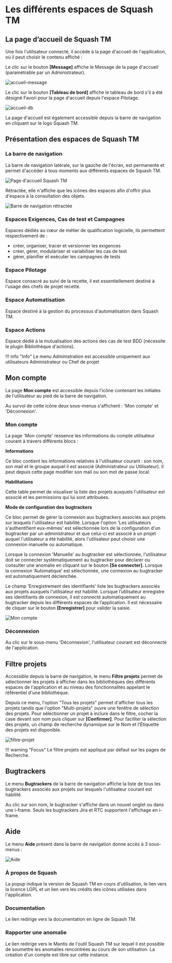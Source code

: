 # Les différents espaces de Squash TM

## La page d’accueil de Squash TM

Une fois l'utilisateur connecté, il accède à la page d'accueil de l'application, où il peut choisir le contenu affiché :

Le clic sur le bouton **[Message]** affiche le Message de la page d'accueil (paramétrable par un Administrateur).

![accueil-message](resources/accueil-message-fr.png)

Le clic sur le bouton **[Tableau de bord]** affiche le tableau de bord s'il a été désigné Favori pour la page d'accueil depuis l'espace Pilotage.

![accueil-db](resources/accueil-db-fr.png)

La page d'accueil est également accessible depuis la barre de navigation en cliquant sur le logo Squash TM.

## Présentation des espaces de Squash TM

### La barre de navigation

La barre de navigation latérale, sur la gauche de l'écran, est permanente et permet d'accéder à tous moments aux différents espaces de Squash TM.

![Page d'accueil Squash TM](resources/accueil-navigation-fr.png)

Rétractée, elle n'affiche que les icônes des espaces afin d'offrir plus d'espace à la consultation des objets.

![Barre de navigation rétractée](resources/acceuil-retracte-fr.png)

### Espaces Exigences, Cas de test et Campagnes

Espaces dédiés au cœur de métier de qualification logicielle, ils permettent respectivement de :

- créer, organiser, tracer et versionner les exigences
- créer, gérer, modulariser et variabiliser les cas de test
- gérer, planifier et exécuter les campagnes de tests

### Espace Pilotage

Espace consacré au suivi de la recette, il est essentiellement destiné à l'usage des chefs de projet recette.

### Espace Automatisation

Espace destiné à la gestion du processus d'automatisation dans Squash TM.

### Espace Actions

Espace dédié à la mutualisation des actions des cas de test BDD (nécessite le plugin Bibliothèque d'actions).

!!! info "Info"
    Le menu Administration est accessible uniquement aux utilisateurs Administrateur ou Chef de projet

## Mon compte

La page **Mon compte** est accessible depuis l'icône contenant les initiales de l'utilisateur au pied de la barre de navigation.

Au survol de cette icône deux sous-menus s'affichent  : 'Mon compte' et 'Déconnexion'.

### Mon compte

La page 'Mon compte' ressence les informations du compte utilisateur courant à travers différents blocs :

**Informations**

Ce bloc contient les informations relatives à l'utilisateur courant : son nom, son mail et le groupe auquel il est associé (Administrateur ou Utilisateur). Il peut depuis cette page modifier son mail ou son mot de passe local. 
 
**Habilitations**

Cette table permet de visualiser la liste des projets auxquels l'utilisateur est associé et les permissions qui lui sont attribuées.

**Mode de configuration des bugtrackers**

Ce bloc permet de gérer la connexion aux bugtrackers associés aux projets sur lesquels l'utilisateur est habilité. 
Lorsque l'option 'Les utilisateurs s'authentifient eux-mêmes' est sélectionnée lors de la configuration d'un bugtracker par un administrateur et que celui-ci est associé à un projet auquel l'utilisateur a été habilité, alors l'utilisateur peut choisir une connexion manuelle ou automatique.

Lorsque la connexion 'Manuelle' au bugtracker est sélectionnée, l'utilisateur doit se connecter systématiquement au bugtracker pour déclarer ou consulter une anomalie en cliquant sur le bouton **[Se connecter].**
Lorsque la connexion ‘Automatique’ est sélectionnée, une connexion au bugtracker est automatiquement déclenchée.

Le champ 'Enregistrement des identifiants' liste les bugtrackers associés aux projets auxquels l'utilisateur est habilité. Lorsque l’utilisateur enregistre ses identifiants de connexion, il est connecté automatiquement au bugtracker depuis les différents espaces de l’application. Il est nécessaire de cliquer sur le bouton **[Enregistrer]** pour valider la saisie.

![Mon compte](resources/mon-compte-fr.png)

### Déconnexion

Au clic sur le sous-menu 'Déconnexion', l'utilisateur courant est déconnecté de l'application.

## Filtre projets

Accessible depuis la barre de navigation, le menu **Filtre projets** permet de sélectionner les projets à afficher dans les bibliothèques des différents espaces de l'application et au niveau des fonctionnalités appelant le référentiel d'une bibliothèque.

Depuis ce menu, l'option "Tous les projets" permet d'afficher tous les projets tandis que l'option "Multi-projets" ouvre une fenêtre de sélection des projets. Pour sélectionner un projet à inclure dans le filtre, cocher la case devant son nom puis cliquer sur **[Confirmer]**. Pour faciliter la sélection des projets, un champ de recherche dynamique sur le Nom et l'Étiquette des projets est disponible. 

![filtre-projet](resources/filtre-projet.png)

!!! warning "Focus"
	Le filtre projets est appliqué par défaut sur les pages de Recherche.

## Bugtrackers

Le menu **Bugtrackers** de la barre de navigation affiche la liste de tous les bugtrackers associés aux projets sur lesquels l'utilisateur courant est habilité.

Au clic sur son nom, le bugtracker s'affiche dans un nouvel onglet ou dans une i-frame. Seuls les bugtrackers Jira et RTC supportent l'affichage en i-frame.

## Aide

Le menu **Aide** présent dans la barre de navigation donne accès à 3 sous-menus : 

![Aide](resources/sous-menu-aide-fr.png)

### À propos de Squash

La popup indique la version de Squash TM en cours d'utilisation, le lien vers la licence LGPL et un lien vers les crédits des icônes utilisées dans l'application.

### Documentation

Le lien redirige vers la documentation en ligne de Squash TM.

### Rapporter une anomalie

Le lien redirige vers le Mantis de l'outil Squash TM sur lequel il est possible de soumettre les anomalies rencontrées au cours de son utilisation. La création d'un compte est libre sur cette instance.
